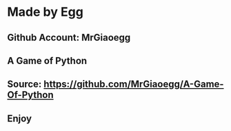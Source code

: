 # Made by Egg
## Github Account: MrGiaoegg
## A Game of Python
## Source: https://github.com/MrGiaoegg/A-Game-Of-Python
## Enjoy